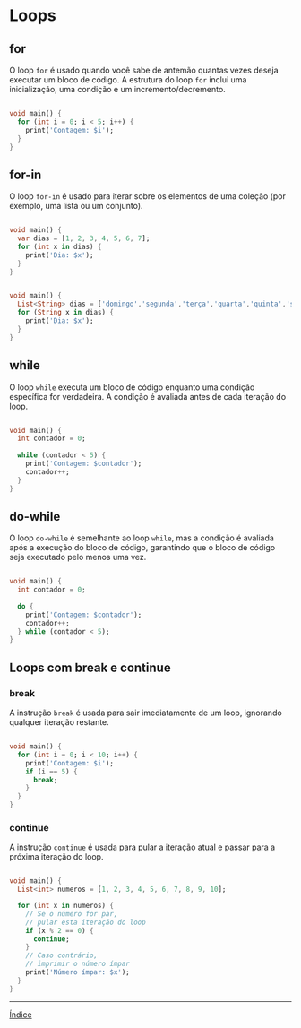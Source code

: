 # Loops


## for
O loop `for` é usado quando você sabe de antemão quantas vezes deseja executar um bloco de código. A estrutura do loop `for` inclui uma inicialização, uma condição e um incremento/decremento.

~~~dart

void main() {
  for (int i = 0; i < 5; i++) {
    print('Contagem: $i');
  }
}
~~~

## for-in
O loop `for-in` é usado para iterar sobre os elementos de uma coleção (por exemplo, uma lista ou um conjunto).

~~~dart

void main() {  
  var dias = [1, 2, 3, 4, 5, 6, 7];  
  for (int x in dias) {  
    print('Dia: $x');  
  }  
}
~~~

~~~dart

void main() {
  List<String> dias = ['domingo','segunda','terça','quarta','quinta','sexta','sábado'];
  for (String x in dias) {
    print('Dia: $x');
  }
}
~~~


## while
O loop `while` executa um bloco de código enquanto uma condição específica for verdadeira. A condição é avaliada antes de cada iteração do loop.

~~~dart

void main() {
  int contador = 0;
  
  while (contador < 5) {
    print('Contagem: $contador');
    contador++;
  }
}
~~~


## do-while
O loop `do-while` é semelhante ao loop `while`, mas a condição é avaliada após a execução do bloco de código, garantindo que o bloco de código seja executado pelo menos uma vez.

~~~dart

void main() {
  int contador = 0;
  
  do {
    print('Contagem: $contador');
    contador++;
  } while (contador < 5);
}
~~~

## Loops com break e continue

### break
A instrução `break` é usada para sair imediatamente de um loop, ignorando qualquer iteração restante.

~~~dart

void main() {
  for (int i = 0; i < 10; i++) {
    print('Contagem: $i');
    if (i == 5) {
      break;
    }
  }
}
~~~

### continue
A instrução `continue` é usada para pular a iteração atual e passar para a próxima iteração do loop.

~~~dart

void main() {
  List<int> numeros = [1, 2, 3, 4, 5, 6, 7, 8, 9, 10];

  for (int x in numeros) {
    // Se o número for par,
    // pular esta iteração do loop
    if (x % 2 == 0) {
      continue;
    }
    // Caso contrário,
    // imprimir o número ímpar
    print('Número ímpar: $x');
  }
}
~~~

---

[Índice](README.md)